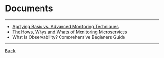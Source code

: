 # Documents

---

- [Applying Basic vs. Advanced Monitoring Techniques](https://thenewstack.io/applying-basic-vs-advanced-monitoring-techniques/)
- [The Hows, Whys and Whats of Monitoring Microservices](https://thenewstack.io/microservices/the-hows-whys-and-whats-of-monitoring-microservices/)
- [What Is Observability? Comprehensive Beginners Guide](https://devopscube.com/what-is-observability/)

---

[<kbd> Back </kbd>](./../readme.md)

